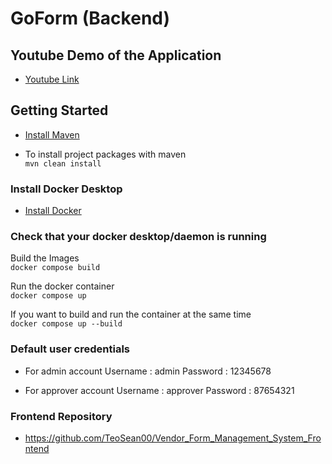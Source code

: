 # GoForm (Backend)

## Youtube Demo of the Application
- [Youtube Link](https://youtu.be/mXnO4Y1JEVU)

## Getting Started
- [Install Maven](https://www.baeldung.com/install-maven-on-windows-linux-mac)

- To install project packages with maven <br />
```mvn clean install```

### Install Docker Desktop
- [Install Docker](https://www.docker.com/products/docker-desktop/)

### Check that your docker desktop/daemon is running <br />

Build the Images <br />
```docker compose build```<br />

Run the docker container <br />
```docker compose up```

If you want to build and run the container at the same time <br />
```docker compose up --build```

### Default user credentials

- For admin account
Username : admin
Password : 12345678

- For approver account
Username : approver
Password : 87654321

### Frontend Repository
- https://github.com/TeoSean00/Vendor_Form_Management_System_Frontend
